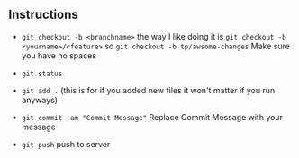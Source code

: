 ## Instructions

- `git checkout -b <branchname>` the way I like doing it is `git checkout -b <yourname>/<feature>` so `git checkout -b tp/awsome-changes` Make sure you have no spaces

- `git status`

- `git add .` (this is for if you added new files it won't matter if you run anyways)

- `git commit -am "Commit Message"` Replace Commit Message with your message

- `git push` push to server